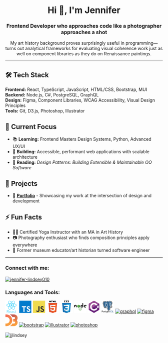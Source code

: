 <h1 align="center">Hi 👋, I'm Jennifer</h1>
<h3 align="center">Frontend Developer who approaches code like a photographer approaches a shot</h3>

<p align="center">My art history background proves surprisingly useful in programming—turns out analytical frameworks for evaluating visual coherence work just as well on component libraries as they do on Renaissance paintings.</p>

---

## 🛠️ Tech Stack
**Frontend:** React, TypeScript, JavaScript, HTML/CSS, Bootstrap, MUI  
**Backend:** Node.js, C#, PostgreSQL, GraphQL  
**Design:** Figma, Component Libraries, WCAG Accessibility, Visual Design Principles  
**Tools:** Git, D3.js, Photoshop, Illustrator  

## 🎯 Current Focus
- 📚 **Learning:** Frontend Masters Design Systems, Python, Advanced UX/UI
- 🎨 **Building:** Accessible, performant web applications with scalable architecture
- 📖 **Reading:** *Design Patterns: Building Extensible & Maintainable OO Software*

## 🌟 Projects
- 🎨 **[Portfolio](https://jjlindsey.github.io/jl-portfolio/)** - Showcasing my work at the intersection of design and development

## ⚡ Fun Facts
- 🧘‍♀️ Certified Yoga Instructor with an MA in Art History
- 📷 Photography enthusiast who finds composition principles apply everywhere
- 🎨 Former museum educator/art historian turned software engineer

---

<h3 align="left">Connect with me:</h3>
<p align="left">
<a href="https://linkedin.com/in/jennifer-lindsey010" target="blank"><img align="center" src="https://raw.githubusercontent.com/rahuldkjain/github-profile-readme-generator/master/src/images/icons/Social/linked-in-alt.svg" alt="jennifer-lindsey010" height="30" width="40" /></a>
</p>

<h3 align="left">Languages and Tools:</h3>
<p align="left"> 
<a href="https://reactjs.org/" target="_blank" rel="noreferrer"> <img src="https://raw.githubusercontent.com/devicons/devicon/master/icons/react/react-original-wordmark.svg" alt="react" width="40" height="40"/></a>
<a href="https://www.typescriptlang.org/" target="_blank" rel="noreferrer"> <img src="https://raw.githubusercontent.com/devicons/devicon/master/icons/typescript/typescript-original.svg" alt="typescript" width="40" height="40"/></a>
<a href="https://developer.mozilla.org/en-US/docs/Web/JavaScript" target="_blank" rel="noreferrer"> <img src="https://raw.githubusercontent.com/devicons/devicon/master/icons/javascript/javascript-original.svg" alt="javascript" width="40" height="40"/></a>
<a href="https://www.w3.org/html/" target="_blank" rel="noreferrer"> <img src="https://raw.githubusercontent.com/devicons/devicon/master/icons/html5/html5-original-wordmark.svg" alt="html5" width="40" height="40"/></a>
<a href="https://www.w3schools.com/css/" target="_blank" rel="noreferrer"> <img src="https://raw.githubusercontent.com/devicons/devicon/master/icons/css3/css3-original-wordmark.svg" alt="css3" width="40" height="40"/></a>
<a href="https://nodejs.org" target="_blank" rel="noreferrer"> <img src="https://raw.githubusercontent.com/devicons/devicon/master/icons/nodejs/nodejs-original-wordmark.svg" alt="nodejs" width="40" height="40"/></a>
<a href="https://www.w3schools.com/cs/" target="_blank" rel="noreferrer"> <img src="https://raw.githubusercontent.com/devicons/devicon/master/icons/csharp/csharp-original.svg" alt="csharp" width="40" height="40"/></a>
<a href="https://www.postgresql.org" target="_blank" rel="noreferrer"> <img src="https://raw.githubusercontent.com/devicons/devicon/master/icons/postgresql/postgresql-original-wordmark.svg" alt="postgresql" width="40" height="40"/></a>
<a href="https://graphql.org" target="_blank" rel="noreferrer"> <img src="https://www.vectorlogo.zone/logos/graphql/graphql-icon.svg" alt="graphql" width="40" height="40"/></a>
<a href="https://www.figma.com/" target="_blank" rel="noreferrer"> <img src="https://www.vectorlogo.zone/logos/figma/figma-icon.svg" alt="figma" width="40" height="40"/></a>
<a href="https://d3js.org/" target="_blank" rel="noreferrer"> <img src="https://raw.githubusercontent.com/devicons/devicon/master/icons/d3js/d3js-original.svg" alt="d3js" width="40" height="40"/></a>
<a href="https://getbootstrap.com" target="_blank" rel="noreferrer"> <img src="https://cdn.jsdelivr.net/gh/devicons/devicon@latest/icons/bootstrap/bootstrap-original.svg" alt="bootstrap" width="40" height="40"/></a>
<a href="https://www.adobe.com/in/products/illustrator.html" target="_blank" rel="noreferrer"> <img src="https://www.vectorlogo.zone/logos/adobe_illustrator/adobe_illustrator-icon.svg" alt="illustrator" width="40" height="40"/></a>
<a href="https://www.photoshop.com/en" target="_blank" rel="noreferrer"> <img src="https://cdn.jsdelivr.net/gh/devicons/devicon@latest/icons/photoshop/photoshop-original.svg" alt="photoshop" width="40" height="40"/></a>
</p>
<p><img align="center" src="https://github-readme-stats.vercel.app/api/top-langs?username=jjlindsey&show_icons=true&locale=en&layout=compact" alt="jjlindsey" /></p>

